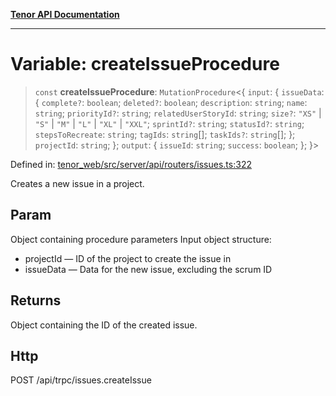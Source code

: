 [**Tenor API Documentation**](../../README.md)

***

# Variable: createIssueProcedure

> `const` **createIssueProcedure**: `MutationProcedure`\<\{ `input`: \{ `issueData`: \{ `complete?`: `boolean`; `deleted?`: `boolean`; `description`: `string`; `name`: `string`; `priorityId?`: `string`; `relatedUserStoryId`: `string`; `size?`: `"XS"` \| `"S"` \| `"M"` \| `"L"` \| `"XL"` \| `"XXL"`; `sprintId?`: `string`; `statusId?`: `string`; `stepsToRecreate`: `string`; `tagIds`: `string`[]; `taskIds?`: `string`[]; \}; `projectId`: `string`; \}; `output`: \{ `issueId`: `string`; `success`: `boolean`; \}; \}\>

Defined in: [tenor\_web/src/server/api/routers/issues.ts:322](https://github.com/Apantli/Tenor/blob/b33873959b5093fc3e3d66ac4f230a78a6395bbd/tenor_web/src/server/api/routers/issues.ts#L322)

Creates a new issue in a project.

## Param

Object containing procedure parameters
Input object structure:
- projectId — ID of the project to create the issue in
- issueData — Data for the new issue, excluding the scrum ID

## Returns

Object containing the ID of the created issue.

## Http

POST /api/trpc/issues.createIssue
